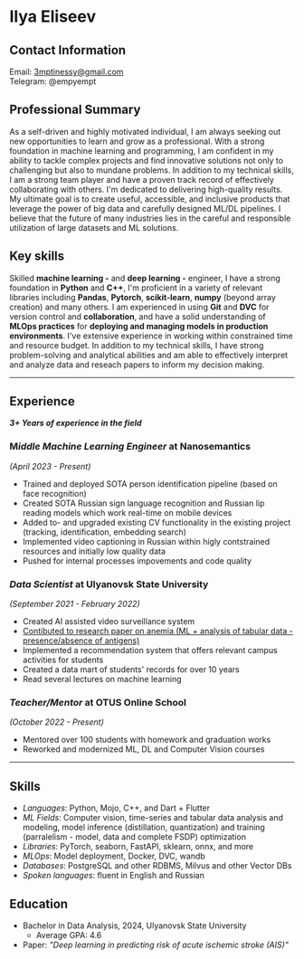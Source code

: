 # Ilya Eliseev

## Contact Information

Email: 3mptinessy@gmail.com  
Telegram: @empyempt  

## Professional Summary

As a self-driven and highly motivated individual, I am always seeking out new opportunities to learn and grow as a professional. With a strong foundation in machine learning and programming, I am confident in my ability to tackle complex projects and find innovative solutions not only to challenging but also to mundane problems. In addition to my technical skills, I am a strong team player and have a proven track record of effectively collaborating with others. I'm dedicated to delivering high-quality results. My ultimate goal is to create useful, accessible, and inclusive products that leverage the power of big data and carefully designed ML/DL pipelines. I believe that the future of many industries lies in the careful and responsible utilization of large datasets and ML solutions.

## Key skills

Skilled **machine learning -** and **deep learning -** engineer, I have a strong foundation in **Python** and **C++**, I'm proficient in a variety of relevant libraries including **Pandas**, **Pytorch**, **scikit-learn**, **numpy** (beyond array creation) and many others. I am experienced in using **Git** and **DVC** for version control and **collaboration**, and have a solid understanding of **MLOps practices** for **deploying and managing models in production environments**. I've extensive experience in working within constrained time and resource budget. In addition to my technical skills, I have strong problem-solving and analytical abilities and am able to effectively interpret and analyze data and reseach papers to inform my decision making.

---

## Experience

***3+ Years of experience in the field***

### M*iddle Machine Learning Engineer* at Nanosemantics

*(April 2023 - Present)*

- Trained and deployed SOTA person identification pipeline (based on face recognition)
- Created SOTA Russian sign language recognition and Russian lip reading models which work real-time on mobile devices
- Added to- and upgraded existing CV functionality in the existing project (tracking, identification, embedding search)
- Implemented video captioning in Russian within higly contstrained resources and initially low quality data
- Pushed for internal processes impovements and code quality

### *Data Scientist* at Ulyanovsk State University

*(September 2021 - February 2022)*

- Created AI assisted video surveillance system
- [Contibuted to research paper on anemia (ML + analysis of tabular data - presence/absence of antigens)](https://github.com/EmpyEmpt/Anemia-modeling)
- Implemented a recommendation system that offers relevant campus activities for students
- Created a data mart of students' records for over 10 years
- Read several lectures on machine learning

### *Teacher/Mentor* at OTUS Online School

*(October 2022 - Present)*

- Mentored over 100 students with homework and graduation works
- Reworked and modernized ML, DL and Computer Vision courses

---

## Skills

- *Languages*: Python, Mojo, C++, and Dart + Flutter
- *ML Fields*: Computer vision, time-series and tabular data analysis and modeling, model inference (distillation, quantization) and training (parralelism - model, data and complete FSDP) optimization 
- *Libraries*: PyTorch, seaborn, FastAPI, sklearn, onnx, and more
- *MLOps*: Model deployment, Docker, DVC, wandb
- *Databases*: PostgreSQL and other RDBMS, Milvus and other Vector DBs
- *Spoken languages*: fluent in English and Russian

## Education

- Bachelor in Data Analysis, 2024, Ulyanovsk State University
  - Average GPA: 4.6
- Paper: *"Deep learning in predicting risk of acute ischemic stroke (AIS)"*